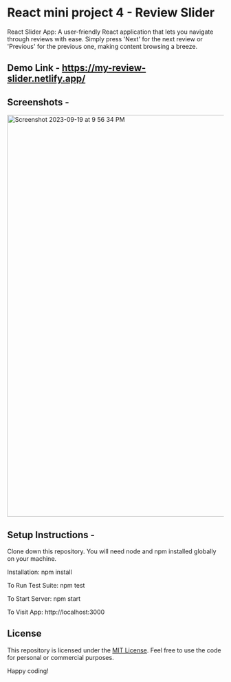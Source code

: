 # React mini project 4 - Review Slider
React Slider App: A user-friendly React application that lets you navigate through reviews with ease. Simply press 'Next' for the next review or 'Previous' for the previous one, making content browsing a breeze.

## Demo Link - https://my-review-slider.netlify.app/

## Screenshots - 

<img width="934" alt="Screenshot 2023-09-19 at 9 56 34 PM" src="https://github.com/praduman20/Review-Slider-React-mini-project-4/assets/87388316/652cbed3-dacc-4375-a27d-6e7401571a7b">


## Setup Instructions -

Clone down this repository. You will need node and npm installed globally on your machine.

Installation: npm install

To Run Test Suite: npm test

To Start Server: npm start

To Visit App: http://localhost:3000

## License

This repository is licensed under the [MIT License](https://opensource.org/license/mit/). Feel free to use the code for personal or commercial purposes.

Happy coding!

